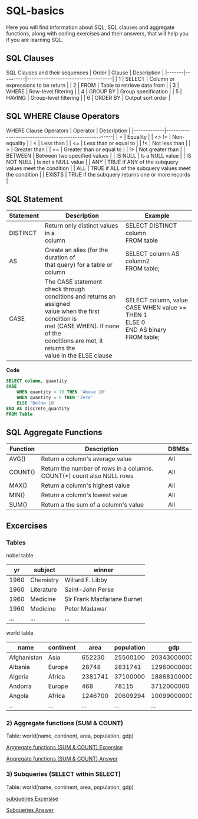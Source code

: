 # SQL-basics

Here you will find information about SQL, SQL clauses and aggregate functions, along with coding exercises and their answers, that will help you if you are learning SQL.


## SQL Clauses

SQL Clauses and their sequences 
| Order | Clause   | Description                        |
|-------|----------|------------------------------------|
| 1     | SELECT   | Column or expressions to be return |
| 2     | FROM     | Table to retrieve data from        |
| 3     | WHERE    | Row-level filtering                |
| 4     | GROUP BY | Group specification                |
| 5     | HAVING   | Group-level filtering              |
| 6     | ORDER BY | Output sort order                  |


## SQL WHERE Clause Operators

WHERE Clause Operators
| Operator    | Description                                           |
|-------------|-------------------------------------------------------|
| =           | Equality                                              |
| <> !=       | Non-equality                                          |
| <           | Less than                                             |
| <=          | Less than or equal to                                 |
| !<          | Not less than                                         |
| >           | Greater than                                          |
| >=          | Greater than or equal to                              |
| !>          | Not greater than                                      |
| BETWEEN     | Between two specified values                          |
| IS NULL     | Is a NULL value                                       |
| IS NOT NULL | Is not a NULL value                                   |
| ANY         | TRUE if ANY of the subquery values meet the condition |
| ALL         | TRUE if ALL of the subquery values meet the condition |
| EXISTS      | TRUE if the subquery returns one or more records      |


## SQL Statement

| Statement | Description | Example |
|---|---|---|
| DISTINCT | Return only distinct values in a <br>column | SELECT DISTINCT column <br>FROM table |
| AS | Create an alias (for the duration of<br> that query) for a table or column  | SELECT column AS column2 <br>FROM table; |
| CASE | The CASE statement check through <br>conditions and returns an assigned <br>value when the first condition is <br>met (CASE WHEN). If none of the <br>conditions are met, it returns the <br>value in the ELSE clause | SELECT column, value<br>CASE WHEN value >= THEN 1<br>ELSE 0<br>END AS binary<br>FROM table; |


**Code** <br>
```SQL
SELECT column, quantity
CASE
    WHEN quantity > 10 THEN 'Above 10'
    WHEN quantity = 0 THEN 'Zero'
    ELSE 'Below 10'
END AS discrete_quantity
FROM Table
```


## SQL Aggregate Functions 

| Function | Description                                                            | DBMSs |
|----------|------------------------------------------------------------------------|-------|
| AVG()    | Return a column's average value                                        | All   |
| COUNT()  | Return the number of rows in a columns.  COUNT(*) count also NULL rows | All   |
| MAX()    | Return a column's highest value                                        | All   |
| MIN()    | Return a column's lowest value                                         | All   |
| SUM()    | Return a the sum of a column's value                                   | All   |

## Excercises
### Tables

nobel table 

| yr   | subject    | winner                      | 
|------|------------|-----------------------------|
| 1960 | Chemistry  | Willard F. Libby            |
| 1960 | Literature | Saint-John Perse            |
| 1960 | Medicine   | Sir Frank Macfarlane Burnet |
| 1960 | Medicine   | Peter Madawar               |
| ...  | ...        | ...                         |

world table 

| name        | continent | area    | population | gdp          |
|-------------|-----------|---------|------------|--------------|
| Afghanistan | Asia      | 652230  | 25500100   | 20343000000  |
| Albania     | Europe    | 28748   | 2831741    | 12960000000  |
| Algeria     | Africa    | 2381741 | 37100000   | 188681000000 |
| Andorra     | Europe    | 468     | 78115      | 3712000000   |
| Angola      | Africa    | 1246700 | 20609294   | 100990000000 |
| ..          | ...       | ...     | ...        | ...          |


### 2) Aggregate functions (SUM & COUNT)

Table: world(name, continent, area, population, gdp)

[Aggregate functions (SUM & COUNT) Excersise](https://sqlzoo.net/wiki/SUM_and_COUNT)

[Aggregate functions (SUM & COUNT) Answer](https://github.com/TamayoLeivaJ/SQL-basics/blob/gh-pages/Queries/SQL_Aggregate_Functions.sql)


### 3) Subqueries (SELECT within SELECT)

Table: world(name, continent, area, population, gdp)

[subqueries Excersise](https://sqlzoo.net/wiki/SELECT_within_SELECT_Tutorial)

[Subqueries Answer](https://github.com/TamayoLeivaJ/SQL-basics/blob/gh-pages/Queries/SQL_Subqueries.sql)